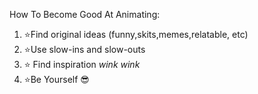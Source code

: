 How To Become Good At Animating:
1. ⭐Find original ideas (funny,skits,memes,relatable, etc)
2. ⭐Use slow-ins and slow-outs
3. ⭐ Find inspiration *wink wink*
4. ⭐Be Yourself 😎